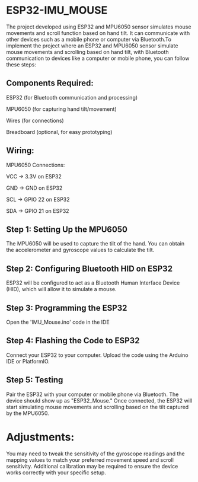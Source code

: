 # ESP32-IMU_MOUSE
The project developed using ESP32 and MPU6050 sensor simulates mouse movements and scroll function based on hand tilt. It can communicate with other devices such as a mobile phone or computer via Bluetooth.To implement the project where an ESP32 and MPU6050 sensor simulate mouse movements and scrolling based on hand tilt, with Bluetooth communication to devices like a computer or mobile phone, you can follow these steps:

## Components Required:
ESP32 (for Bluetooth communication and processing)

MPU6050 (for capturing hand tilt/movement)

Wires (for connections)

Breadboard (optional, for easy prototyping)

## Wiring:
MPU6050 Connections:

VCC → 3.3V on ESP32

GND → GND on ESP32

SCL → GPIO 22 on ESP32

SDA → GPIO 21 on ESP32

## Step 1: Setting Up the MPU6050
The MPU6050 will be used to capture the tilt of the hand. You can obtain the accelerometer and gyroscope values to calculate the tilt.

## Step 2: Configuring Bluetooth HID on ESP32
ESP32 will be configured to act as a Bluetooth Human Interface Device (HID), which will allow it to simulate a mouse.

## Step 3: Programming the ESP32
Open the 'IMU_Mouse.ino' code in the IDE

## Step 4: Flashing the Code to ESP32
Connect your ESP32 to your computer.
Upload the code using the Arduino IDE or PlatformIO.

## Step 5: Testing
Pair the ESP32 with your computer or mobile phone via Bluetooth. The device should show up as "ESP32_Mouse."
Once connected, the ESP32 will start simulating mouse movements and scrolling based on the tilt captured by the MPU6050.

# Adjustments:
You may need to tweak the sensitivity of the gyroscope readings and the mapping values to match your preferred movement speed and scroll sensitivity.
Additional calibration may be required to ensure the device works correctly with your specific setup.
